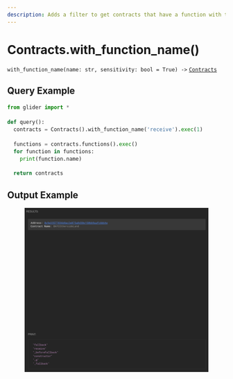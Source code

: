 ```yaml
---
description: Adds a filter to get contracts that have a function with the given name.
---
```


# Contracts.with\_function\_name()

`with_function_name(name: str, sensitivity: bool = True) ->` [`Contracts`](./)

## Query Example

```python
from glider import *

def query():
  contracts = Contracts().with_function_name('receive').exec(1)

  functions = contracts.functions().exec()
  for function in functions:
    print(function.name)

  return contracts
```

## Output Example

<figure><img src="../../.gitbook/assets/image (1) (1).png" alt=""><figcaption></figcaption></figure>
